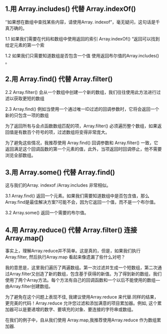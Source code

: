 ## 1.用 Array.includes() 代替 Array.indexOf()

‘’如果想在数组中查找某些内容，请使用Array. indexof“，毫无疑问，这句话是千真万确的。

1.1 如果我们需要在代码和数组中使用返回的索引 Array.indexOf() “返回可以找到给定元素的第一个索

1.2 如果我们只需要知道数组是否包含一个值 使用返回布尔值的Array.includes() 。

## 2.用 Array.find() 代替 Array.filter()

2.2 Array.filter() 会从一个数组中创建一个新的数组，我们往往使用此方法进行过滤以获取更短的数组

2.3 Array.find() 例如当使用一个通过唯一ID过滤的回调参数时，它将会返回一个新的只包含一项的数组

为了返回所有与会点函数数组匹配的项，Array.filter() 必须遍历整个数组，如果返回值是有数百个符号的项，过滤数组将变得非常庞大。

为了避免这些情况，我推荐使用 Array.find() 回调参数和 Array.filter() 一致，它返回满足这个回调函数的第一个元素的值，此外，当项返回时回调停止，他不需要浏览全部数组。

## 3.用 Array.some() 代替 Array.find()

这与我们的Array. indexof /Array.includes 非常相似。

3.1 Array.find() 返回一个元素。如果我们需要知道数组中是否包含值，那么Array.find是最佳解决方案?可能不会，因为它返回一个值，而不是一个布尔值。

3.2 Array.some() 返回一个需要的布尔值。

## 4.用 Array.reduce() 代替 Array.filter() 连接 Array.map()

事实上，理解Array.reduce并不简单。这是真的，但是，如果我们执行 Array.filter, 然后执行Array.map 看起来像遗漏了些什么对吧？

我的意思是，这里我们遍历了两遍数组。第一次过滤并生成一个短数组，第二次通过Array.filter又创造了新的数组，包含基于获得的新值。为了得到新的数组，我们使用了两个Array方法。每个方法有自己的回调函数和一个以后不能使用的数组—由Array.filter创建数组。

为了避免在这个问题上表现不佳, 我建议使用Array.reduce 来代替.同样的结果，更完美的代码！Array.reduce 允许您过滤和添加满意的项目累加器。例如, 这个累加器可以是要递增的数字、要填充的对象、要连接的字符串或数组。

在我们的例子中，自从我们使用 Array.map,我推荐使用Array.reduce 作为数组累加器. 

